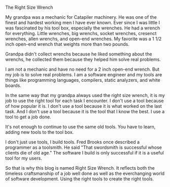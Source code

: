 The Right Size Wrench

My grandpa was a mechanic for Catapiler machinery. He was one of the finest and hardest working men I have ever known. Ever since I was little I was fascinated by his tool box, especially the wrenches. He had a wrench for everything. Little wrenches, big wrenchs, socket wrenches, cresenct wrenches, allen wrenchs, and open-end wrenches. My favorite was a 1 1/2 inch open-end wrench that weights more than two pounds.

Grandpa didn't collect wrenchs because he liked something about the wrenchs, he collected them because they helped him solve real problems.

I am not a mechanic and have no need for a 2 inch open-end wrench. But my job is to solve real problems. I am a software engineer and my tools are things like programming languages, compilers, static analyzers, and white boards. 

In the same way that my grandpa always used the right size wrench, it is my job to use the right tool for each task I encounter. I don't use a tool because of how popular it is. I don't use a tool because it is what worked on the last task. And I don't use a tool because it is the tool that I know the best. I use a tool to get a job done.

It's not enough to continue to use the same old tools. You have to learn, adding new tools to the tool box. 

I don't just use tools, I build tools. Fred Brooks once described a programmer as a toolsmith. He said "That swordsmith is successful whose clients die of old age." The software I build is only successful if it is a useful tool for my users.

So that is why this blog is named Right Size Wrench. It reflects both the timeless craftsmanship of a job well done as well as the everchanging world of software development. Using the right tools to create the right tools.
